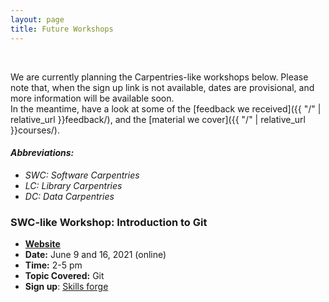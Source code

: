 ```yaml
---
layout: page
title: Future Workshops
---
```


<br/>

We are currently planning the Carpentries-like workshops below.
Please note that, when the sign up link is not available, dates are provisional, and more information will be available soon. <br/>
In the meantime, have a look at some of the [feedback we received]({{ "/" | relative_url }}feedback/), and the [material we cover]({{ "/" | relative_url }}courses/).


#### *Abbreviations:*
* *SWC: Software Carpentries*
* *LC: Library Carpentries*
* *DC: Data Carpentries*


### SWC-like Workshop: Introduction to Git

* [**Website**](https://kcl-carpentries.github.io/2021-06-09-KCL-online/)
* **Date:** June 9 and 16, 2021 (online)
* **Time:** 2-5 pm
* **Topic Covered:** Git
* **Sign up**: [Skills forge](https://training.kcl.ac.uk/kcl/#he/dev/eventDetails,;em,providerCode=HSDTC,providerOrgAlias=kcl,number=1003,;)





